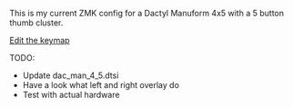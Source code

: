 This is my current ZMK config for a Dactyl Manuform 4x5 with a 5 button thumb cluster.

[Edit the keymap](https://nickcoutsos.github.io/keymap-editor/)

TODO:
- Update dac_man_4_5.dtsi
- Have a look what left and right overlay do
- Test with actual hardware
